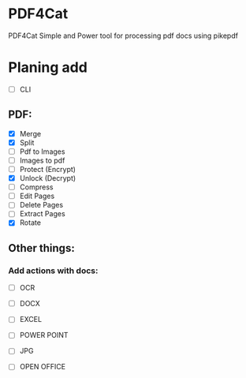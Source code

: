# PDF4Cat
PDF4Cat Simple and Power tool for processing pdf docs using pikepdf

# Planing add
- [ ] CLI
## PDF:
- [X] Merge
- [X] Split
- [ ] Pdf to Images
- [ ] Images to pdf
- [ ] Protect (Encrypt)
- [X] Unlock (Decrypt)
- [ ] Compress
- [ ] Edit Pages
- [ ] Delete Pages
- [ ] Extract Pages
- [X] Rotate

## Other things:
### Add actions with docs:
- [ ] OCR
- [ ] DOCX
- [ ] EXCEL
- [ ] POWER POINT
- [ ] JPG
- [ ] OPEN OFFICE

